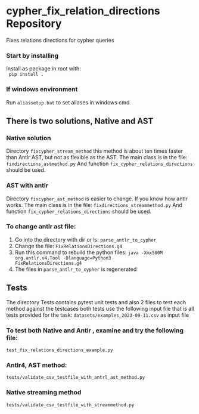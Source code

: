 # cypher_fix_relation_directions Repository
Fixes relations directions for cypher queries

### Start by installing
Install as package in root with:</br>
<code> pip install . </code>

### If windows environment
Run <code>aliassetup.bat</code> to set aliases in windows cmd


## There is two solutions, Native and AST

### Native solution
Directory <code>fixcypher_stream_method</code>
this method is about ten times faster than Antlr AST, but not as flexible as the AST.
The main class is in the file: <code>fixdirections_astmethod.py</code>
And function <code>fix_cypher_relations_directions</code> should be used.

### AST with antlr
Directory <code>fixcypher_ast_method</code> is
easier to change. If you know how antlr works.
The main class is in the file: <code>fixdirections_streammethod.py</code>
And function <code>fix_cypher_relations_directions</code> should be used.



### To change antlr ast file:
1. Go into the directory with dir or ls: <code>parse_antlr_to_cypher</code>
2. Change the file: <code>FixRelationsDirections.g4</code>
3. Run this command to rebuild the python files: <code>java -Xmx500M org.antlr.v4.Tool -Dlanguage=Python3 FixRelationsDirections.g4</code>
4. The files in <code>parse_antlr_to_cypher</code> is regenerated


## Tests
The directory Tests contains pytest unit tests and also 2 files to test each method against the testcases
both tests use the following input file that is all tests provided for the task:
<code>datasets/examples_2023-09-11.csv</code> as input file

### To test both Native and Antlr , examine and try the following file:
<code>test_fix_relations_directions_example.py</code>

### Antlr4, AST method:
<code>tests/validate_csv_testfile_with_antrl_ast_method.py</code>

### Native streaming method
<code>tests/validate_csv_testfile_with_streammethod.py</code>




